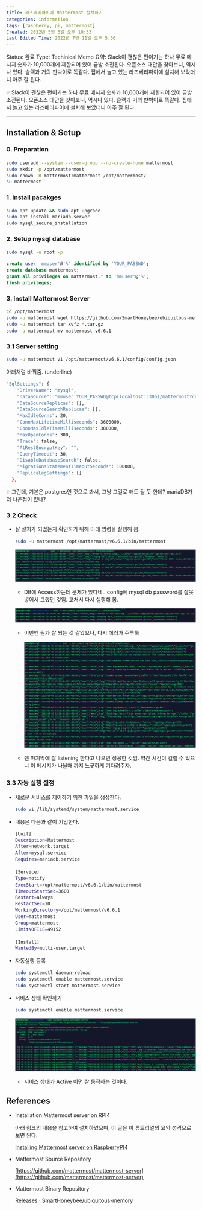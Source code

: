 ```yaml
---
title: 라즈베리파이에 Mattermost 설치하기
categories: information
tags: [raspberry, pi, mattermost]
Created: 2022년 5월 5일 오후 10:33
Last Edited Time: 2022년 7월 11일 오후 5:56
---
```

Status: 완료
Type: Techinical Memo
요약: Slack이 괜찮은 편이기는 하나 무료 메시지 숫자가 10,000개에 제한되어 있어 금방 소진된다. 오픈소스 대안을 찾아보니, 역시나 있다. 슬랙과 거의 판박이로 똑같다. 집에서 놀고 있는 라즈베리파이에 설치해 보았더니 아주 잘 된다.

<aside>
💡 Slack이 괜찮은 편이기는 하나 무료 메시지 숫자가 10,000개에 제한되어 있어 금방 소진된다. 오픈소스 대안을 찾아보니, 역시나 있다. 슬랙과 거의 판박이로 똑같다. 집에서 놀고 있는 라즈베리파이에 설치해 보았더니 아주 잘 된다.

</aside>

---

## Installation & Setup

### 0. Preparation

```bash
sudo useradd --system --user-group --no-create-home mattermost
sudo mkdir -p /opt/mattermost
sudo chown -R mattermost:mattermost /opt/mattermost/
su mattermost
```

### 1. Install pacakges

```bash
sudo apt update && sudo apt upgrade
sudo apt install mariadb-server
sudo mysql_secure_installation
```

### 2. Setup mysql database

```bash
sudo mysql -u root -p
```

```sql
create user 'mmuser'@'%' identified by 'YOUR_PASSWD';
create database mattermost;
grant all privileges on mattermost.* to 'mmuser'@'%';
flush privileges;
```

### 3. Install Mattermost Server

```bash
cd /opt/mattermost
sudo -u mattermost wget https://github.com/SmartHoneybee/ubiquitous-memory/releases/download/v6.6.1/mattermost-v6.6.1-linux-arm.tar.gz
sudo -u mattermost tar xvfz *.tar.gz
sudo -u mattermost mv mattermost v6.6.1 

```

### 3.1 Server setting

```bash
sudo -u mattermost vi /opt/mattermost/v6.6.1/config/config.json
```

아래처럼 바꿔줌. (underline)

```bash
"SqlSettings": {
    "DriverName": "mysql",
    "DataSource": "mmuser:YOUR_PASSWD@tcp(localhost:3306)/mattermost?charset=utf8mb4,utf8&readTimeout=30s&writeTimeout=30s",
    "DataSourceReplicas": [],
    "DataSourceSearchReplicas": [],
    "MaxIdleConns": 20,
    "ConnMaxLifetimeMilliseconds": 3600000,
    "ConnMaxIdleTimeMilliseconds": 300000,
    "MaxOpenConns": 300,
    "Trace": false,
    "AtRestEncryptKey": "",
    "QueryTimeout": 30,
    "DisableDatabaseSearch": false,
    "MigrationsStatementTimeoutSeconds": 100000,
    "ReplicaLagSettings": []
  },
```

<aside>
💡 그런데, 기본은 postgres인 것으로 봐서, 그냥 그걸로 해도 될 듯 한데? mariaDB가 더 나은점이 있나?

</aside>

### 3.2 Check

- 잘 설치가 되었는지 확인하기 위해 아래 명령을 실행해 봄.
    
    ```bash
    sudo -u mattermost /opt/mattermost/v6.6.1/bin/mattermost
    ```
    
    ![Untitled](/assets/images/2022-07-11-라즈베리파이에-Mattermost-설치하기/Untitled.png)
    
    - DB에 Access하는데 문제가 있다네.. config에 mysql db password를 잘못 넣어서 그랬던 것임. 고쳐서 다시 실행해 봄.
    
    ![Untitled](/assets/images/2022-07-11-라즈베리파이에-Mattermost-설치하기/Untitled%201.png)
    
    - 이번엔 뭔가 잘 되는 것 같았으나, 다시 에러가 주루룩
        
        ![Untitled](/assets/images/2022-07-11-라즈베리파이에-Mattermost-설치하기/Untitled%202.png)
        
    - 맨 마지막에 잘 listening 한다고 나오면 성공한 것임. 약간 시간이 걸릴 수 있으니 이 메시지가 나올때 까지 느긋하게 기다려주자.

### 3.3 자동 실행 설정

- 새로운 서비스를 제어하기 위한 파일을 생성한다.
    
    ```bash
    sudo vi /lib/systemd/system/mattermost.service
    ```
    
- 내용은 다음과 같이 기입한다.
    
    ```bash
    [Unit]
    Description=Mattermost
    After=network.target
    After=mysql.service
    Requires=mariadb.service
    
    [Service]
    Type=notify
    ExecStart=/opt/mattermost/v6.6.1/bin/mattermost
    TimeoutStartSec=3600
    Restart=always
    RestartSec=10
    WorkingDirectory=/opt/mattermost/v6.6.1
    User=mattermost
    Group=mattermost
    LimitNOFILE=49152
    
    [Install]
    WantedBy=multi-user.target
    ```
    

- 자동실행 등록
    
    ```bash
    sudo systemctl daemon-reload
    sudo systemctl enable mattermost.service
    sudo systemctl start mattermost.service
    ```
    

- 서비스 상태 확인하기
    
    ```bash
    sudo systemctl enable mattermost.service
    ```
    
    ![Untitled](/assets/images/2022-07-11-라즈베리파이에-Mattermost-설치하기/Untitled%203.png)
    
    - 서비스 상태가  Active 이면 잘 동작하는 것이다.

## References

- Installation Mattermost server on RPI4
    
    아래 링크의 내용을 참고하여 설치하였으며, 이 글은 이 튜토리얼의 요약 성격으로 보면 된다.
    
    [Installing Mattermost server on RaspberryPI4](https://minecraftchest1.wordpress.com/2021/03/15/installing-mattermost-raspberrypi4/)
    
- Mattermost Source Repository
    
    [https://github.com/mattermost/mattermost-server](https://github.com/mattermost/mattermost-server)
    
- Mattermost Binary Repository
    
    [Releases · SmartHoneybee/ubiquitous-memory](https://github.com/SmartHoneybee/ubiquitous-memory/releases)